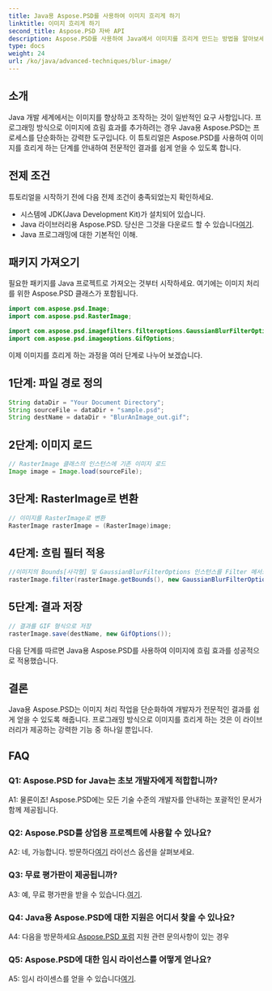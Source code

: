 ```yaml
---
title: Java용 Aspose.PSD를 사용하여 이미지 흐리게 하기
linktitle: 이미지 흐리게 하기
second_title: Aspose.PSD 자바 API
description: Aspose.PSD를 사용하여 Java에서 이미지를 흐리게 만드는 방법을 알아보세요. 전문적인 결과를 얻으려면 단계별 가이드를 따르세요.
type: docs
weight: 24
url: /ko/java/advanced-techniques/blur-image/
---
```

## 소개

Java 개발 세계에서는 이미지를 향상하고 조작하는 것이 일반적인 요구 사항입니다. 프로그래밍 방식으로 이미지에 흐림 효과를 추가하려는 경우 Java용 Aspose.PSD는 프로세스를 단순화하는 강력한 도구입니다. 이 튜토리얼은 Aspose.PSD를 사용하여 이미지를 흐리게 하는 단계를 안내하여 전문적인 결과를 쉽게 얻을 수 있도록 합니다.

## 전제 조건

튜토리얼을 시작하기 전에 다음 전제 조건이 충족되었는지 확인하세요.

- 시스템에 JDK(Java Development Kit)가 설치되어 있습니다.
-  Java 라이브러리용 Aspose.PSD. 당신은 그것을 다운로드 할 수 있습니다[여기](https://releases.aspose.com/psd/java/).
- Java 프로그래밍에 대한 기본적인 이해.

## 패키지 가져오기

필요한 패키지를 Java 프로젝트로 가져오는 것부터 시작하세요. 여기에는 이미지 처리를 위한 Aspose.PSD 클래스가 포함됩니다.

```java
import com.aspose.psd.Image;
import com.aspose.psd.RasterImage;

import com.aspose.psd.imagefilters.filteroptions.GaussianBlurFilterOptions;
import com.aspose.psd.imageoptions.GifOptions;
```

이제 이미지를 흐리게 하는 과정을 여러 단계로 나누어 보겠습니다.

## 1단계: 파일 경로 정의

```java
String dataDir = "Your Document Directory";
String sourceFile = dataDir + "sample.psd";
String destName = dataDir + "BlurAnImage_out.gif";
```

## 2단계: 이미지 로드

```java
// RasterImage 클래스의 인스턴스에 기존 이미지 로드
Image image = Image.load(sourceFile);
```

## 3단계: RasterImage로 변환

```java
// 이미지를 RasterImage로 변환
RasterImage rasterImage = (RasterImage)image;
```

## 4단계: 흐림 필터 적용

```java
//이미지의 Bounds[사각형] 및 GaussianBlurFilterOptions 인스턴스를 Filter 메서드에 전달합니다.
rasterImage.filter(rasterImage.getBounds(), new GaussianBlurFilterOptions(15, 15));
```

## 5단계: 결과 저장

```java
// 결과를 GIF 형식으로 저장
rasterImage.save(destName, new GifOptions());
```

다음 단계를 따르면 Java용 Aspose.PSD를 사용하여 이미지에 흐림 효과를 성공적으로 적용했습니다.

## 결론

Java용 Aspose.PSD는 이미지 처리 작업을 단순화하여 개발자가 전문적인 결과를 쉽게 얻을 수 있도록 해줍니다. 프로그래밍 방식으로 이미지를 흐리게 하는 것은 이 라이브러리가 제공하는 강력한 기능 중 하나일 뿐입니다.

## FAQ

### Q1: Aspose.PSD for Java는 초보 개발자에게 적합합니까?

A1: 물론이죠! Aspose.PSD에는 모든 기술 수준의 개발자를 안내하는 포괄적인 문서가 함께 제공됩니다.

### Q2: Aspose.PSD를 상업용 프로젝트에 사용할 수 있나요?

 A2: 네, 가능합니다. 방문하다[여기](https://purchase.aspose.com/buy) 라이선스 옵션을 살펴보세요.

### Q3: 무료 평가판이 제공됩니까?

 A3: 예, 무료 평가판을 받을 수 있습니다.[여기](https://releases.aspose.com/).

### Q4: Java용 Aspose.PSD에 대한 지원은 어디서 찾을 수 있나요?

 A4: 다음을 방문하세요.[Aspose.PSD 포럼](https://forum.aspose.com/c/psd/34) 지원 관련 문의사항이 있는 경우

### Q5: Aspose.PSD에 대한 임시 라이선스를 어떻게 얻나요?

 A5: 임시 라이센스를 얻을 수 있습니다[여기](https://purchase.aspose.com/temporary-license/).